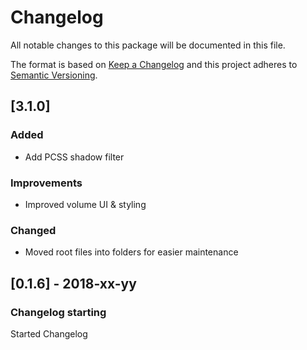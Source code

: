 # Changelog
All notable changes to this package will be documented in this file.

The format is based on [Keep a Changelog](http://keepachangelog.com/en/1.0.0/)
and this project adheres to [Semantic Versioning](http://semver.org/spec/v2.0.0.html).

## [3.1.0]

### Added
- Add PCSS shadow filter

### Improvements
- Improved volume UI & styling

### Changed
- Moved root files into folders for easier maintenance

## [0.1.6] - 2018-xx-yy

### Changelog starting

Started Changelog